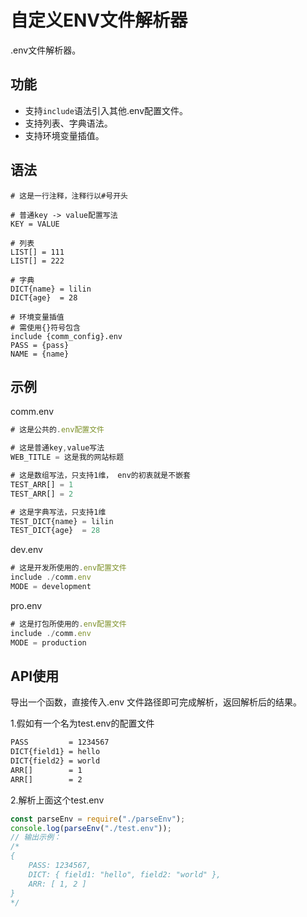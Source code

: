 # 自定义ENV文件解析器
.env文件解析器。   

## 功能
* 支持`include`语法引入其他.env配置文件。
* 支持列表、字典语法。
* 支持环境变量插值。   


## 语法
```
# 这是一行注释，注释行以#号开头

# 普通key -> value配置写法
KEY = VALUE

# 列表
LIST[] = 111
LIST[] = 222

# 字典
DICT{name} = lilin
DICT{age}  = 28

# 环境变量插值
# 需使用{}符号包含
include {comm_config}.env
PASS = {pass}
NAME = {name}
```
## 示例
comm.env
```js
# 这是公共的.env配置文件

# 这是普通key,value写法
WEB_TITLE = 这是我的网站标题

# 这是数组写法，只支持1维， env的初衷就是不嵌套
TEST_ARR[] = 1
TEST_ARR[] = 2

# 这是字典写法，只支持1维
TEST_DICT{name} = lilin
TEST_DICT{age}  = 28

```
dev.env
```js
# 这是开发所使用的.env配置文件
include ./comm.env
MODE = development
```
pro.env
```js
# 这是打包所使用的.env配置文件
include ./comm.env
MODE = production
```

## API使用
导出一个函数，直接传入.env 文件路径即可完成解析，返回解析后的结果。

1.假如有一个名为test.env的配置文件
```sh
PASS         = 1234567
DICT{field1} = hello
DICT{field2} = world
ARR[]        = 1
ARR[]        = 2
```
2.解析上面这个test.env
```js
const parseEnv = require("./parseEnv");
console.log(parseEnv("./test.env"));
// 输出示例：
/*
{
    PASS: 1234567,
    DICT: { field1: "hello", field2: "world" },
    ARR: [ 1, 2 ]
}
*/
```
